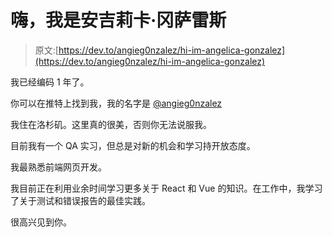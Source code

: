 # 嗨，我是安吉莉卡·冈萨雷斯

> 原文:[https://dev.to/angieg0nzalez/hi-im-angelica-gonzalez](https://dev.to/angieg0nzalez/hi-im-angelica-gonzalez)

我已经编码 1 年了。

你可以在推特上找到我，我的名字是 [@angieg0nzalez](https://twitter.com/angieg0nzalez)

我住在洛杉矶。这里真的很美，否则你无法说服我。

目前我有一个 QA 实习，但总是对新的机会和学习持开放态度。

我最熟悉前端网页开发。

我目前正在利用业余时间学习更多关于 React 和 Vue 的知识。在工作中，我学习了关于测试和错误报告的最佳实践。

很高兴见到你。